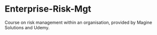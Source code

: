 # Enterprise-Risk-Mgt
Course on risk management within an organisation, provided by Magine Solutions and Udemy.
